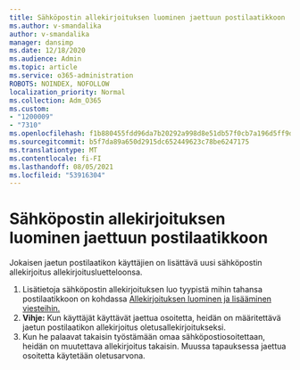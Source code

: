 ```yaml
---
title: Sähköpostin allekirjoituksen luominen jaettuun postilaatikkoon
ms.author: v-smandalika
author: v-smandalika
manager: dansimp
ms.date: 12/18/2020
ms.audience: Admin
ms.topic: article
ms.service: o365-administration
ROBOTS: NOINDEX, NOFOLLOW
localization_priority: Normal
ms.collection: Adm_O365
ms.custom:
- "1200009"
- "7310"
ms.openlocfilehash: f1b880455fdd96da7b20292a998d8e51db57f0cb7a196d5ff9dcb5ad2e484e25
ms.sourcegitcommit: b5f7da89a650d2915dc652449623c78be6247175
ms.translationtype: MT
ms.contentlocale: fi-FI
ms.lasthandoff: 08/05/2021
ms.locfileid: "53916304"
---
```

# <a name="create-an-email-signature-for-a-shared-mailbox"></a>Sähköpostin allekirjoituksen luominen jaettuun postilaatikkoon

Jokaisen jaetun postilaatikon käyttäjien on lisättävä uusi sähköpostin allekirjoitus allekirjoitusluetteloonsa.

1. Lisätietoja sähköpostin allekirjoituksen luo tyypistä mihin tahansa postilaatikkoon on kohdassa [Allekirjoituksen luominen ja lisääminen viesteihin.](https://support.office.com/article/8ee5d4f4-68fd-464a-a1c1-0e1c80bb27f2)
2. **Vihje:** Kun käyttäjät käyttävät jaettua osoitetta, heidän on määritettävä jaetun postilaatikon allekirjoitus oletusallekirjoitukseksi.
3. Kun he palaavat takaisin työstämään omaa sähköpostiosoitettaan, heidän on muutettava allekirjoitus takaisin. Muussa tapauksessa jaettua osoitetta käytetään oletusarvona.
